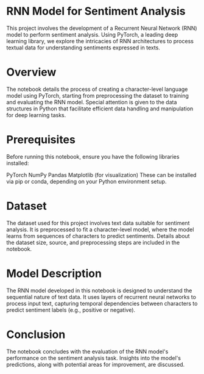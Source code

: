 # RNN Model for Sentiment Analysis
This project involves the development of a Recurrent Neural Network (RNN) model to perform sentiment analysis. Using PyTorch, a leading deep learning library, we explore the intricacies of RNN architectures to process textual data for understanding sentiments expressed in texts.

# Overview
The notebook details the process of creating a character-level language model using PyTorch, starting from preprocessing the dataset to training and evaluating the RNN model. Special attention is given to the data structures in Python that facilitate efficient data handling and manipulation for deep learning tasks.

# Prerequisites
Before running this notebook, ensure you have the following libraries installed:

PyTorch
NumPy
Pandas
Matplotlib (for visualization)
These can be installed via pip or conda, depending on your Python environment setup.

# Dataset
The dataset used for this project involves text data suitable for sentiment analysis. It is preprocessed to fit a character-level model, where the model learns from sequences of characters to predict sentiments. Details about the dataset size, source, and preprocessing steps are included in the notebook.

# Model Description
The RNN model developed in this notebook is designed to understand the sequential nature of text data. It uses layers of recurrent neural networks to process input text, capturing temporal dependencies between characters to predict sentiment labels (e.g., positive or negative).

# Conclusion
The notebook concludes with the evaluation of the RNN model's performance on the sentiment analysis task. Insights into the model's predictions, along with potential areas for improvement, are discussed.